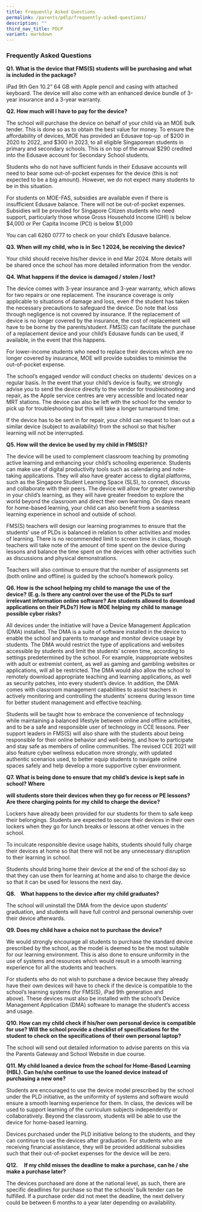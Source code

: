 ```yaml
---
title: Frequently Asked Questions
permalink: /parents/pdlp/frequently-asked-questions/
description: ""
third_nav_title: PDLP
variant: markdown
---
```

### Frequently Asked Questions

**Q1. What is the device that FMS(S) students will be purchasing and what is included in the package?**

  

iPad 9th Gen 10.2” 64 GB with Apple pencil and casing with attached keyboard. The device will also come with an enhanced device bundle of 3-year insurance and a 3-year warranty.

  

**Q2. How much will I have to pay for the device?**

  

The school will purchase the device on behalf of your child via an MOE bulk tender. This is done so as to obtain the best value for money. To ensure the affordability of devices, MOE has provided an Edusave top-up  of $200 in 2020 to 2022, and $300 in 2023, to all eligible Singaporean students in primary and secondary schools. This is on top of the annual $290 credited into the Edusave account for Secondary School students.

  

Students who do not have sufficient funds in their Edusave accounts will need to bear some out-of-pocket expenses for the device (this is not expected to be a big amount). However, we do not expect many students to be in this situation.

  

For students on MOE-FAS, subsidies are available even if there is insufficient Edusave balance. There will not be out-of-pocket expenses. Subsidies will be provided for Singapore Citizen students who need support, particularly those whose Gross Household Income (GHI) is below $4,000 or Per Capita Income (PCI) is below $1,000

  

You can call 6260 0777 to check on your child’s Edusave balance.

  

**Q3. When will my child, who is in Sec 1 2024, be receiving the device?** 

  

Your child should receive his/her device in end Mar 2024. More details will be shared once the school has more detailed information from the vendor.

  

**Q4. What happens if the device is damaged / stolen / lost?**

  

The device comes with 3-year insurance and 3-year warranty, which allows for two repairs or one replacement. The insurance coverage is only applicable to situations of damage and loss, even if the student has taken the necessary precautions to safeguard the device. Do note that loss through negligence is not covered by insurance. If the replacement of device is no longer covered by the insurance, the cost of replacement will have to be borne by the parents/student. FMS(S) can facilitate the purchase of a replacement device and your child’s Edusave funds can be used, if available, in the event that this happens.

  

For lower-income students who need to replace their devices which are no longer covered by insurance, MOE will provide subsidies to minimise the out-of-pocket expense.

  

The school’s engaged vendor will conduct checks on students’ devices on a regular basis. In the event that your child’s device is faulty, we strongly advise you to send the device directly to the vendor for troubleshooting and repair, as the Apple service centres are very accessible and located near MRT stations. The device can also be left with the school for the vendor to pick up for troubleshooting but this will take a longer turnaround time.

  

If the device has to be sent in for repair, your child can request to loan out a similar device (subject to availability) from the school so that his/her learning will not be interrupted.

  

**Q5. How will the device be used by my child in FMS(S)?**

  

The device will be used to complement classroom teaching by promoting active learning and enhancing your child’s schooling experience. Students can make use of digital productivity tools such as calendaring and note-taking applications. They will also have greater access to digital platforms, such as the Singapore Student Learning Space (SLS), to connect, discuss and collaborate with their peers. The device will allow for greater ownership in your child’s learning, as they will have greater freedom to explore the world beyond the classroom and direct their own learning. On days meant for home-based learning, your child can also benefit from a seamless learning experience in school and outside of school.

  

FMS(S) teachers will design our learning programmes to ensure that the students’ use of PLDs is balanced in relation to other activities and modes of learning. There is no recommended limit to screen time in class, though teachers will take note of the amount of time spent on the device during lessons and balance the time spent on the devices with other activities such as discussions and physical demonstrations.

Teachers will also continue to ensure that the number of assignments set (both online and offline) is guided by the school’s homework policy.

  

**Q6. How is the school helping my child to manage the use of the device?** **(E.g. Is there any control over the use of the PLDs to surf irrelevant information online software? Are students allowed to download applications on their PLDs?) How is MOE helping my child to manage possible cyber risks?**

  

All devices under the initiative will have a Device Management Application (DMA) installed. The DMA is a suite of software installed in the device to enable the school and parents to manage and monitor device usage by students. The DMA would restrict the type of applications and websites accessible by students and limit the students’ screen time, according to settings predetermined by the school. For example, inappropriate websites with adult or extremist content, as well as gaming and gambling websites or applications, will all be restricted. The DMA would also allow the school to remotely download appropriate teaching and learning applications, as well as security patches, into every student’s device. In addition, the DMA comes with classroom management capabilities to assist teachers in actively monitoring and controlling the students’ screens during lesson time for better student management and effective teaching.

  

Students will be taught how to embrace the convenience of technology while maintaining a balanced lifestyle between online and offline activities, and to be a safe and responsible user of technology in CCE lessons. Peer support leaders in FMS(S) will also share with the students about being responsible for their online behavior and well-being, and how to participate and stay safe as members of online communities. The revised CCE 2021 will also feature cyber wellness education more strongly, with updated authentic scenarios used, to better equip students to navigate online spaces safely and help develop a more supportive cyber environment.

  

**Q7. What is being done to ensure that my child’s device is kept safe in school? Where**

**will students store their devices when they go for recess or PE lessons? Are there charging points for my child to charge the device?**

  

Lockers have already been provided for our students for them to safe keep their belongings. Students are expected to secure their devices in their own lockers when they go for lunch breaks or lessons at other venues in the school.

  

To inculcate responsible device usage habits, students should fully charge their devices at home so that there will not be any unnecessary disruption to their learning in school. 

  

Students should bring home their device at the end of the school day so that they can use them for learning at home and also to charge the device so that it can be used for lessons the next day.  

  

**Q8.    What happens to the device after my child graduates?**

  

The school will uninstall the DMA from the device upon students’ graduation, and students will have full control and personal ownership over their device afterwards.

  

**Q9. Does my child have a choice not to purchase the device?**

  

We would strongly encourage all students to purchase the standard device prescribed by the school, as the model is deemed to be the most suitable for our learning environment. This is also done to ensure uniformity in the use of systems and resources which would result in a smooth learning experience for all the students and teachers.

  

For students who do not wish to purchase a device because they already have their own devices will have to check if the device is compatible to the school’s learning systems (for FMS(S), iPad 9th generation and above). These devices must also be installed with the school’s Device Management Application (DMA) software to manage the student’s access and usage.

**Q10. How can my child check if his/her own personal device is compatible for use? Will the school provide a checklist of specifications for the student to check on the specifications of their own personal laptop?**

  

The school will send out detailed information to advise parents on this via the Parents Gateway and School Website in due course.

  

  

**Q11. My child loaned a device from the school for Home-Based Learning (HBL). Can he/she continue to use the loaned device instead of purchasing a new one?**

  

Students are encouraged to use the device model prescribed by the school under the PLD initiative, as the uniformity of systems and software would ensure a smooth learning experience for them. In class, the devices will be used to support learning of the curriculum subjects independently or collaboratively. Beyond the classroom, students will be able to use the device for home-based learning.

  

Devices purchased under the PLD initiative belong to the students, and they can continue to use the devices after graduation. For students who are receiving financial assistance, they will be provided additional subsidies such that their out-of-pocket expenses for the device will be zero.

  

**Q12.     If my child misses the deadline to make a purchase, can he / she make a purchase later?**

The devices purchased are done at the national level, as such, there are specific deadlines for purchase so that the schools’ bulk tender can be fulfilled. If a purchase order did not meet the deadline, the next delivery could be between 6 months to a year later depending on availability.
